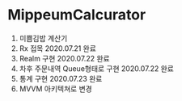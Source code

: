 # MippeumCalcurator
1. 미쁨김밥 계산기
2. Rx 접목 2020.07.21 완료 
3. Realm 구현 2020.07.22 완료 
4. 차후 주문내역 Queue형태로 구현 2020.07.22 완료 
5. 통계 구현 2020.07.23 완료 
6. MVVM 아키텍쳐로 변경

